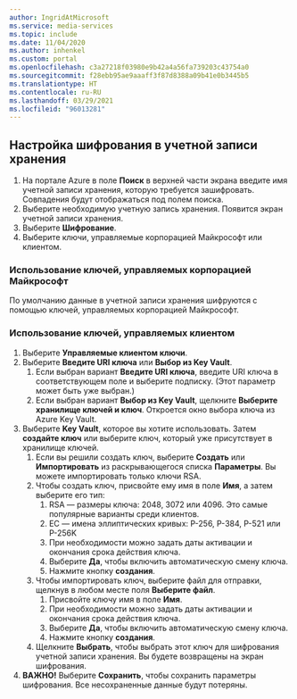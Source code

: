 ```yaml
---
author: IngridAtMicrosoft
ms.service: media-services
ms.topic: include
ms.date: 11/04/2020
ms.author: inhenkel
ms.custom: portal
ms.openlocfilehash: c3a27218f03980e9b42a4a56fa739203c43754a0
ms.sourcegitcommit: f28ebb95ae9aaaff3f87d8388a09b41e0b3445b5
ms.translationtype: HT
ms.contentlocale: ru-RU
ms.lasthandoff: 03/29/2021
ms.locfileid: "96013281"
---
```

<!--Set the encryption on storage account in the portal-->

## <a name="set-the-encryption-on-a-storage-account"></a>Настройка шифрования в учетной записи хранения

1. На портале Azure в поле **Поиск** в верхней части экрана введите имя учетной записи хранения, которую требуется зашифровать.  Совпадения будут отображаться под полем поиска.
1. Выберите необходимую учетную запись хранения. Появится экран учетной записи хранения.
1. Выберите **Шифрование**.
1. Выберите ключи, управляемые корпорацией Майкрософт или клиентом.

### <a name="use-microsoft-managed-keys"></a>Использование ключей, управляемых корпорацией Майкрософт

По умолчанию данные в учетной записи хранения шифруются с помощью ключей, управляемых корпорацией Майкрософт.

### <a name="use-customer-managed-keys"></a>Использование ключей, управляемых клиентом

1. Выберите **Управляемые клиентом ключи**.
1. Выберите **Введите URI ключа** или **Выбор из Key Vault**.
    1. Если выбран вариант **Введите URI ключа**, введите URI ключа в соответствующем поле и выберите подписку. (Этот параметр может быть уже выбран.)
    1. Если выбран вариант **Выбор из Key Vault**, щелкните **Выберите хранилище ключей и ключ**. Откроется окно выбора ключа из Azure Key Vault.
1. Выберите **Key Vault**, которое вы хотите использовать. Затем **создайте ключ** или выберите ключ, который уже присутствует в хранилище ключей.
    1. Если вы решили создать ключ, выберите **Создать** или **Импортировать** из раскрывающегося списка **Параметры**. Вы можете импортировать только ключи RSA.
    1. Чтобы создать ключ, присвойте ему имя в поле **Имя**, а затем выберите его тип:
        1. RSA — размеры ключа:  2048, 3072 или 4096. Это самые популярные варианты среди клиентов.
        1. EC — имена эллиптических кривых: P-256, P-384, P-521 или P-256K
        1. При необходимости можно задать даты активации и окончания срока действия ключа.
        1. Выберите **Да**, чтобы включить автоматическую смену ключа.
        1. Нажмите кнопку **создания**.
    1. Чтобы импортировать ключ, выберите файл для отправки, щелкнув в любом месте поля **Выберите файл**.
        1. Присвойте ключу имя в поле **Имя**.
        1. При необходимости можно задать даты активации и окончания срока действия ключа.
        1. Выберите **Да**, чтобы включить автоматическую смену ключа.
        1. Нажмите кнопку **создания**.
    1. Щелкните **Выбрать**, чтобы выбрать этот ключ для шифрования учетной записи хранения. Вы будете возвращены на экран шифрования.
1. **ВАЖНО!** Выберите **Сохранить**, чтобы сохранить параметры шифрования. Все несохраненные данные будут потеряны.
